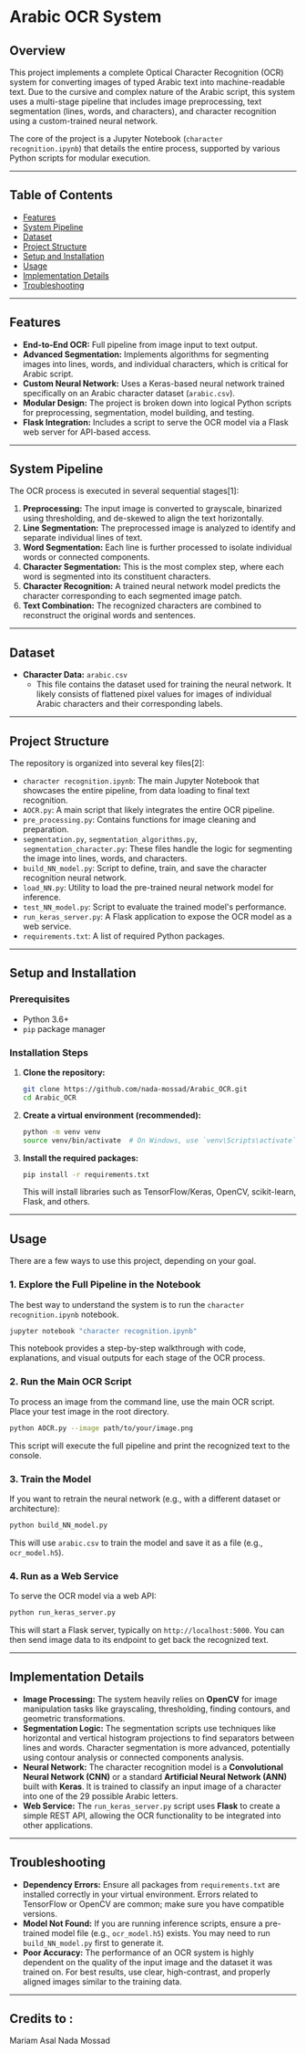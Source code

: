 # Arabic OCR System

## Overview

This project implements a complete Optical Character Recognition (OCR) system for converting images of typed Arabic text into machine-readable text. Due to the cursive and complex nature of the Arabic script, this system uses a multi-stage pipeline that includes image preprocessing, text segmentation (lines, words, and characters), and character recognition using a custom-trained neural network.

The core of the project is a Jupyter Notebook (`character recognition.ipynb`) that details the entire process, supported by various Python scripts for modular execution.

---

## Table of Contents

- [Features](#features)
- [System Pipeline](#system-pipeline)
- [Dataset](#dataset)
- [Project Structure](#project-structure)
- [Setup and Installation](#setup-and-installation)
- [Usage](#usage)
- [Implementation Details](#implementation-details)
- [Troubleshooting](#troubleshooting)

---

## Features

- **End-to-End OCR:** Full pipeline from image input to text output.
- **Advanced Segmentation:** Implements algorithms for segmenting images into lines, words, and individual characters, which is critical for Arabic script.
- **Custom Neural Network:** Uses a Keras-based neural network trained specifically on an Arabic character dataset (`arabic.csv`).
- **Modular Design:** The project is broken down into logical Python scripts for preprocessing, segmentation, model building, and testing.
- **Flask Integration:** Includes a script to serve the OCR model via a Flask web server for API-based access.

---

## System Pipeline

The OCR process is executed in several sequential stages[1]:
1.  **Preprocessing:** The input image is converted to grayscale, binarized using thresholding, and de-skewed to align the text horizontally.
2.  **Line Segmentation:** The preprocessed image is analyzed to identify and separate individual lines of text.
3.  **Word Segmentation:** Each line is further processed to isolate individual words or connected components.
4.  **Character Segmentation:** This is the most complex step, where each word is segmented into its constituent characters.
5.  **Character Recognition:** A trained neural network model predicts the character corresponding to each segmented image patch.
6.  **Text Combination:** The recognized characters are combined to reconstruct the original words and sentences.

---

## Dataset

- **Character Data:** `arabic.csv`
    - This file contains the dataset used for training the neural network. It likely consists of flattened pixel values for images of individual Arabic characters and their corresponding labels.

---

## Project Structure

The repository is organized into several key files[2]:
- `character recognition.ipynb`: The main Jupyter Notebook that showcases the entire pipeline, from data loading to final text recognition.
- `AOCR.py`: A main script that likely integrates the entire OCR pipeline.
- `pre_processing.py`: Contains functions for image cleaning and preparation.
- `segmentation.py`, `segmentation_algorithms.py`, `segmentation_character.py`: These files handle the logic for segmenting the image into lines, words, and characters.
- `build_NN_model.py`: Script to define, train, and save the character recognition neural network.
- `load_NN.py`: Utility to load the pre-trained neural network model for inference.
- `test_NN_model.py`: Script to evaluate the trained model's performance.
- `run_keras_server.py`: A Flask application to expose the OCR model as a web service.
- `requirements.txt`: A list of required Python packages.

---

## Setup and Installation

### Prerequisites
- Python 3.6+
- `pip` package manager

### Installation Steps

1.  **Clone the repository:**
    ```bash
    git clone https://github.com/nada-mossad/Arabic_OCR.git
    cd Arabic_OCR
    ```

2.  **Create a virtual environment (recommended):**
    ```bash
    python -m venv venv
    source venv/bin/activate  # On Windows, use `venv\Scripts\activate`
    ```

3.  **Install the required packages:**
    ```bash
    pip install -r requirements.txt
    ```
    This will install libraries such as TensorFlow/Keras, OpenCV, scikit-learn, Flask, and others.

---

## Usage

There are a few ways to use this project, depending on your goal.

### 1. Explore the Full Pipeline in the Notebook
The best way to understand the system is to run the `character recognition.ipynb` notebook.
```bash
jupyter notebook "character recognition.ipynb"
```
This notebook provides a step-by-step walkthrough with code, explanations, and visual outputs for each stage of the OCR process.

### 2. Run the Main OCR Script
To process an image from the command line, use the main OCR script. Place your test image in the root directory.
```bash
python AOCR.py --image path/to/your/image.png
```
This script will execute the full pipeline and print the recognized text to the console.

### 3. Train the Model
If you want to retrain the neural network (e.g., with a different dataset or architecture):
```bash
python build_NN_model.py
```
This will use `arabic.csv` to train the model and save it as a file (e.g., `ocr_model.h5`).

### 4. Run as a Web Service
To serve the OCR model via a web API:
```bash
python run_keras_server.py
```
This will start a Flask server, typically on `http://localhost:5000`. You can then send image data to its endpoint to get back the recognized text.

---

## Implementation Details

- **Image Processing:** The system heavily relies on **OpenCV** for image manipulation tasks like grayscaling, thresholding, finding contours, and geometric transformations.
- **Segmentation Logic:** The segmentation scripts use techniques like horizontal and vertical histogram projections to find separators between lines and words. Character segmentation is more advanced, potentially using contour analysis or connected components analysis.
- **Neural Network:** The character recognition model is a **Convolutional Neural Network (CNN)** or a standard **Artificial Neural Network (ANN)** built with **Keras**. It is trained to classify an input image of a character into one of the 29 possible Arabic letters.
- **Web Service:** The `run_keras_server.py` script uses **Flask** to create a simple REST API, allowing the OCR functionality to be integrated into other applications.

---

## Troubleshooting

- **Dependency Errors:** Ensure all packages from `requirements.txt` are installed correctly in your virtual environment. Errors related to TensorFlow or OpenCV are common; make sure you have compatible versions.
- **Model Not Found:** If you are running inference scripts, ensure a pre-trained model file (e.g., `ocr_model.h5`) exists. You may need to run `build_NN_model.py` first to generate it.
- **Poor Accuracy:** The performance of an OCR system is highly dependent on the quality of the input image and the dataset it was trained on. For best results, use clear, high-contrast, and properly aligned images similar to the training data.

---

## Credits to :
Mariam Asal 
Nada Mossad 
